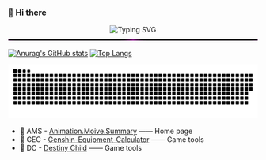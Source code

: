 ### 👋 Hi there
<div align="center">
  
![Typing SVG](https://readme-typing-svg.herokuapp.com?font=Handlee&center=true&vCenter=true&width=600&height=40&lines=If+everyone+is+not+special%2C+Maybe+you+can+be+what+you+want+to+be.)
<img src="./images/line.gif" width="100%"  height="3">  
  
</div> 


[![Anurag's GitHub stats](https://github-readme-stats.vercel.app/api?username=Mobbbb&hide_title=false&show_icons=true&include_all_commits=true&line_height=24&hide=stars)](https://github.com/Mobbbb)
[![Top Langs](https://github-readme-stats.vercel.app/api/top-langs/?username=Mobbbb&layout=compact&line_height=22)](https://github.com/Mobbbb)


![snake](./images/github-contribution-grid-snake.svg)


- 🚩 AMS - [Animation.Moive.Summary](https://www.mobbbb.top/?from=git) —— Home page
- 🚩 GEC - [Genshin-Equipment-Calculator](https://www.mobbbb.top/genshin/) —— Game tools
- 🚩 DC - [Destiny Child](https://www.mobbbb.top/dc/) —— Game tools
